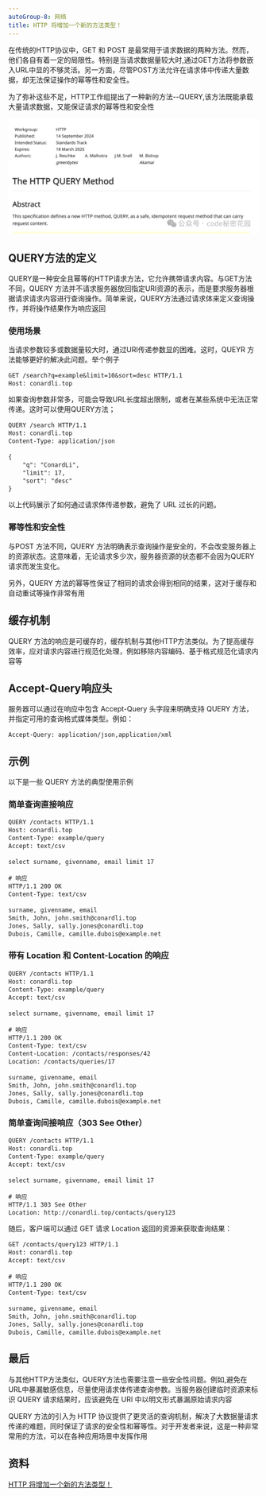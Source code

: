 ```yaml
---
autoGroup-8: 网络
title: HTTP 将增加一个新的方法类型！
---
```

在传统的HTTP协议中，GET 和 POST 是最常用于请求数据的两种方法。然而，他们各自有着一定的局限性。特别是当请求数据量较大时,通过GET方法将参数嵌入URL中显的不够灵活。另一方面，尽管POST方法允许在请求体中传递大量数据，却无法保证操作的幂等性和安全性。

为了弥补这些不足，HTTP工作组提出了一种新的方法--QUERY,该方法既能承载大量请求数据，又能保证请求的幂等性和安全性

![query](./images/46.png)

## QUERY方法的定义
QUERY是一种安全且幂等的HTTP请求方法，它允许携带请求内容。与GET方法不同，QUERY 方法并不请求服务器放回指定URI资源的表示，而是要求服务器根据请求请求内容进行查询操作。简单来说，QUERY方法通过请求体来定义查询操作，并将操作结果作为响应返回

### 使用场景
当请求参数较多或数据量较大时，通过URI传递参数显的困难。这时，QUEYR 方法能够更好的解决此问题。举个例子
```shell
GET /search?q=example&limit=10&sort=desc HTTP/1.1
Host: conardli.top
```
如果查询参数非常多，可能会导致URL长度超出限制，或者在某些系统中无法正常传递。这时可以使用QUERY方法；
```shell
QUERY /search HTTP/1.1
Host: conardli.top
Content-Type: application/json

{
    "q": "ConardLi",
    "limit": 17,
    "sort": "desc"
}
```
以上代码展示了如何通过请求体传递参数，避免了 URL 过长的问题。

### 幂等性和安全性
与POST 方法不同，QUERY 方法明确表示查询操作是安全的，不会改变服务器上的资源状态。这意味着，无论请求多少次，服务器资源的状态都不会因为QUERY请求而发生变化。

另外，QUERY 方法的幂等性保证了相同的请求会得到相同的结果，这对于缓存和自动重试等操作非常有用

## 缓存机制
QUERY 方法的响应是可缓存的，缓存机制与其他HTTP方法类似。为了提高缓存效率，应对请求内容进行规范化处理，例如移除内容编码、基于格式规范化请求内容等

## Accept-Query响应头
服务器可以通过在响应中包含 Accept-Query 头字段来明确支持 QUERY 方法，并指定可用的查询格式媒体类型。例如：
```shell
Accept-Query: application/json,application/xml
```
## 示例
以下是一些 QUERY 方法的典型使用示例

### 简单查询直接响应
```shell
QUERY /contacts HTTP/1.1
Host: conardli.top
Content-Type: example/query
Accept: text/csv

select surname, givenname, email limit 17

# 响应
HTTP/1.1 200 OK
Content-Type: text/csv

surname, givenname, email
Smith, John, john.smith@conardli.top
Jones, Sally, sally.jones@conardli.top
Dubois, Camille, camille.dubois@example.net
```
### 带有 Location 和 Content-Location 的响应
```shell
QUERY /contacts HTTP/1.1
Host: conardli.top
Content-Type: example/query
Accept: text/csv

select surname, givenname, email limit 17

# 响应
HTTP/1.1 200 OK
Content-Type: text/csv
Content-Location: /contacts/responses/42
Location: /contacts/queries/17

surname, givenname, email
Smith, John, john.smith@conardli.top
Jones, Sally, sally.jones@conardli.top
Dubois, Camille, camille.dubois@example.net
```
### 简单查询间接响应（303 See Other）
```shell
QUERY /contacts HTTP/1.1
Host: conardli.top
Content-Type: example/query
Accept: text/csv

select surname, givenname, email limit 17

# 响应
HTTP/1.1 303 See Other
Location: http://conardli.top/contacts/query123
```
随后，客户端可以通过 GET 请求 Location 返回的资源来获取查询结果：
```shell
GET /contacts/query123 HTTP/1.1
Host: conardli.top
Accept: text/csv

# 响应
HTTP/1.1 200 OK
Content-Type: text/csv

surname, givenname, email
Smith, John, john.smith@conardli.top
Jones, Sally, sally.jones@conardli.top
Dubois, Camille, camille.dubois@example.net
```

## 最后
与其他HTTP方法类似，QUERY方法也需要注意一些安全性问题。例如,避免在URL中暴漏敏感信息，尽量使用请求体传递查询参数。当服务器创建临时资源来标识 QUERY 请求结果时，应该避免在 URI 中以明文形式暴漏原始请求内容

QUERY 方法的引入为 HTTP 协议提供了更灵活的查询机制，解决了大数据量请求传递的难题，同时保证了请求的安全性和幂等性。对于开发者来说，这是一种非常常用的方法，可以在各种应用场景中发挥作用


## 资料
[HTTP 将增加一个新的方法类型！](https://mp.weixin.qq.com/s/x6S8LDvOjXeEf8zO5TNTHw)